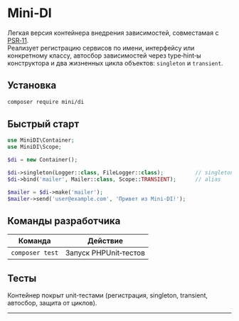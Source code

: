 # Mini‑DI

Легкая версия контейнера внедрения зависимостей, совместамая с [PSR‑11](https://www.php-fig.org/psr/psr-11/).<br>
Реализует регистрацию сервисов по имени, интерфейсу или конкретному классу, автосбор зависимостей через type‑hint‑ы конструктора и два жизненных цикла объектов: `singleton` и `transient`.

## Установка
```bash
composer require mini/di
```

## Быстрый старт
```php
use MiniDI\Container;
use MiniDI\Scope;

$di = new Container();

$di->singleton(Logger::class, FileLogger::class);          // singleton
$di->bind('mailer', Mailer::class, Scope::TRANSIENT);      // alias

$mailer = $di->make('mailer');
$mailer->send('user@example.com', 'Привет из Mini-DI!');
```

## Команды разработчика
| Команда | Действие |
|---------|----------|
| `composer test` | Запуск PHPUnit‑тестов |
## Тесты
Контейнер покрыт unit‑тестами (регистрация, singleton, transient, автосбор, защита от циклов).

---